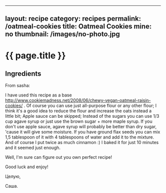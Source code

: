 
---
layout: recipe
category: recipes
permalink: /oatmeal-cookies
title: Oatmeal Cookies
mine: no
thumbnail: /images/no-photo.jpg
---

{{ page.title }}
================

Ingredients
-----------


From sasha:

I have used this recipe as a base http://www.cookiemadness.net/2008/06/chewy-vegan-oatmeal-raisin-cookies/ . 
Of course you can use just all-purpose flour or any other flour; 
I think it's a good idea to reduce the flour and increase the oats instead a little bit; 
Apple sauce can be skipped; 
Instead of the sugars you can use 1/3 cup agave syrup or just use the brown sugar + more maple syrup. If you don't use apple sauce, agave syrup will probably be better than dry sugar, 'cause it will give some moisture. 
If you have ground flax seeds you can mix 1,5 tablespoon of it with 4 tablespoons of water and add it to the mixture. 
And of course I put twice as much cinnamon :) 
I baked it for just 10 minutes and it seemed just enough. 

Well, I'm sure can figure out you own perfect recipe!

Good luck and enjoy!

Целую,

Саша. 